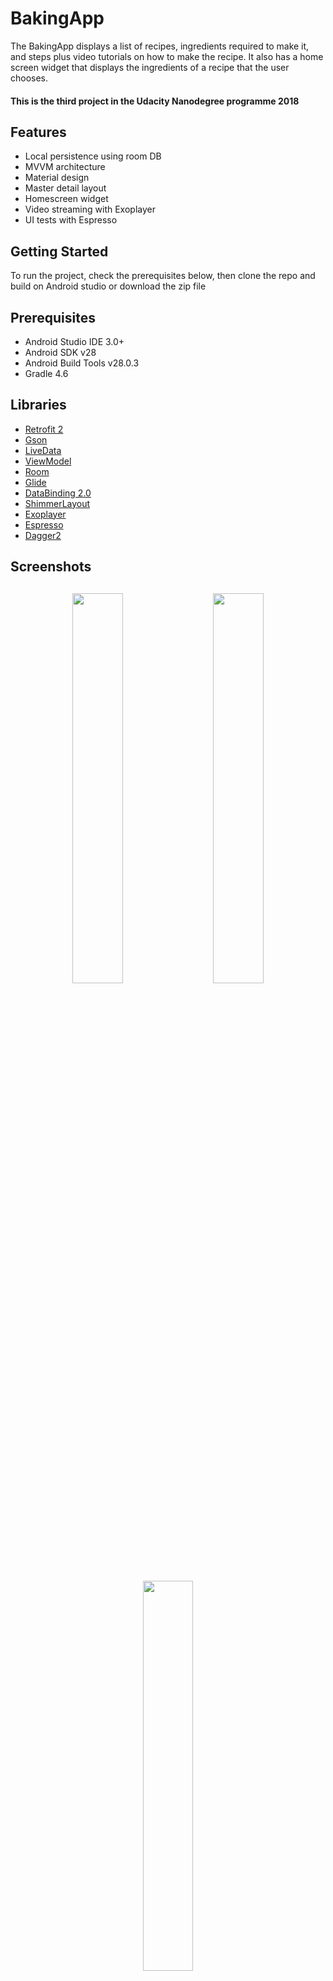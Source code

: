 # BakingApp
The BakingApp displays a list of recipes, ingredients required to make it, and steps plus video tutorials on how to make the recipe.
It also has a home screen widget that displays the ingredients of a recipe that the user chooses.

#### This is the third project in the Udacity Nanodegree programme 2018

## Features
* Local persistence using room DB
* MVVM architecture 
* Material design
* Master detail layout
* Homescreen widget
* Video streaming with Exoplayer
* UI tests with Espresso

## Getting Started
To run the project, check the prerequisites below, then clone the repo and build
 on Android studio or download the zip file

## Prerequisites
*   Android Studio IDE 3.0+
*   Android SDK v28
*   Android Build Tools v28.0.3
*   Gradle 4.6

## Libraries
*   [Retrofit 2](https://github.com/square/retrofit)
*   [Gson](https://github.com/google/gson)
*   [LiveData](https://developer.android.com/topic/libraries/architecture/livedata)
*   [ViewModel](https://developer.android.com/topic/libraries/architecture/viewmodel)
*   [Room](https://developer.android.com/topic/libraries/architecture/room)
*   [Glide](https://github.com/bumptech/glide)
*   [DataBinding 2.0](https://developer.android.com/topic/libraries/data-binding)
*   [ShimmerLayout](https://github.com/facebook/shimmer-android)
*   [Exoplayer](https://github.com/google/ExoPlayer)
*   [Espresso](https://developer.android.com/training/testing/espresso)
*   [Dagger2](https://google.github.io/dagger/users-guide)

<h2 align="left">Screenshots</h2>
<h4 align="center">
<img src="https://res.cloudinary.com/diixxqjcx/image/upload/v1550561235/main.png" width="40%" vspace="10" hspace="10">
<img src="https://res.cloudinary.com/diixxqjcx/image/upload/v1550561235/step.png" width="40%" vspace="10" hspace="10">
<img src="https://res.cloudinary.com/diixxqjcx/image/upload/v1550561234/detail.png" width="40%" vspace="10" hspace="10""><br>
<img src="https://res.cloudinary.com/diixxqjcx/image/upload/v1550561235/tab_detail.png" width="60%" vspace="50" hspace="50">

## Author
Ezike Tobenna

## License
This project is licensed under the Apache License 2.0 - See: http://www.apache.org/licenses/LICENSE-2.0.txt

